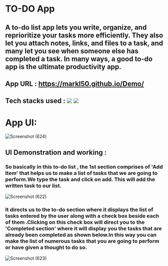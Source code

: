 # TO-DO App 
## A to-do list app lets you write, organize, and reprioritize your tasks more efficiently. They also let you attach notes, links, and files to a task, and many let you see when someone else has completed a task. In many ways, a good to-do app is the ultimate productivity app.

## App URL : https://markl50.github.io/Demo/

## Tech stacks used : <img src="https://img.shields.io/badge/Frontend:-HTML & CSS-5555ff">  <img src="https://img.shields.io/badge/Backend:- Javascript-E32800">

# App UI:
![Screenshot (624)](https://user-images.githubusercontent.com/76861726/157120018-e4274618-3911-4e4e-aca8-60b6fd7e0e93.png)

## UI Demonstration and working :
### So basically in this to-do list , the 1st section comprises of 'Add Item' that helps us to make a list of tasks that we are going to perform.We type the task and click on add. This will add the written task to our list.


![Screenshot (622)](https://user-images.githubusercontent.com/76861726/157120403-99e35c0a-d184-4433-a74a-28458534fcf0.png)

### It directs us to the to-do section where it displays the list of tasks entered by the user along with a check box beside each of them .Clicking on this check box will direct you to the 'Completed section' where it will display you the tasks that are already been completed as shown below.In this way you can make the list of numerous tasks that you are going to perform or have given a thought to do so.

![Screenshot (623)](https://user-images.githubusercontent.com/76861726/157120719-c424516c-af73-4ace-a5b6-2e1d60626f99.png)


